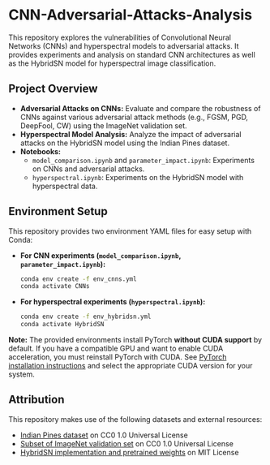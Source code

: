 # CNN-Adversarial-Attacks-Analysis

This repository explores the vulnerabilities of Convolutional Neural Networks (CNNs) and hyperspectral models to adversarial attacks. It provides experiments and analysis on standard CNN architectures as well as the HybridSN model for hyperspectral image classification.

## Project Overview
- **Adversarial Attacks on CNNs:** Evaluate and compare the robustness of CNNs against various adversarial attack methods (e.g., FGSM, PGD, DeepFool, CW) using the ImageNet validation set.
- **Hyperspectral Model Analysis:** Analyze the impact of adversarial attacks on the HybridSN model using the Indian Pines dataset.
- **Notebooks:**
  - `model_comparison.ipynb` and `parameter_impact.ipynb`: Experiments on CNNs and adversarial attacks.
  - `hyperspectral.ipynb`: Experiments on the HybridSN model with hyperspectral data.

## Environment Setup

This repository provides two environment YAML files for easy setup with Conda:

- **For CNN experiments (`model_comparison.ipynb`, `parameter_impact.ipynb`):**
  ```sh
  conda env create -f env_cnns.yml
  conda activate CNNs
  ```
- **For hyperspectral experiments (`hyperspectral.ipynb`):**
  ```sh
  conda env create -f env_hybridsn.yml
  conda activate HybridSN
  ```

**Note:**
The provided environments install PyTorch **without CUDA support** by default. If you have a compatible GPU and want to enable CUDA acceleration, you must reinstall PyTorch with CUDA. See [PyTorch installation instructions](https://pytorch.org/get-started/locally/) and select the appropriate CUDA version for your system.

## Attribution

This repository makes use of the following datasets and external resources:
- [Indian Pines dataset](https://www.ehu.eus/ccwintco/index.php?title=Hyperspectral_Remote_Sensing_Scenes#Indian_Pines) on CC0 1.0 Universal License
- [Subset of ImageNet validation set](https://www.kaggle.com/datasets/titericz/imagenet1k-val) on CC0 1.0 Universal License 
- [HybridSN implementation and pretrained weights](https://github.com/Pancakerr/HybridSN) on MIT License
